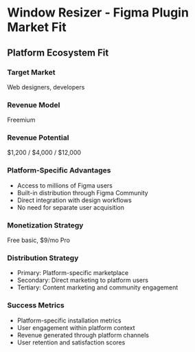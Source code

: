 # Window Resizer - Figma Plugin Market Fit

## Platform Ecosystem Fit

### Target Market
Web designers, developers

### Revenue Model
Freemium

### Revenue Potential
$1,200 / $4,000 / $12,000

### Platform-Specific Advantages
- Access to millions of Figma users
- Built-in distribution through Figma Community
- Direct integration with design workflows
- No need for separate user acquisition

### Monetization Strategy
Free basic, $9/mo Pro

### Distribution Strategy
- Primary: Platform-specific marketplace
- Secondary: Direct marketing to platform users
- Tertiary: Content marketing and community engagement

### Success Metrics
- Platform-specific installation metrics
- User engagement within platform context
- Revenue generated through platform channels
- User retention and satisfaction scores
